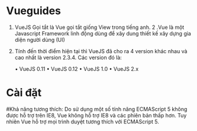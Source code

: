 # Vueguides
1. VueJS Gọi tắt là Vue gọi tắt giống View  trong tiếng anh. 
2 .Vue là một Javascript Framework linh động dùng để xây dung thiết kế xây dựng gia diện người dùng (UI)
3. Tính đến thời điểm hiện tại thì VueJS đã cho ra 4 version khác nhau và cao nhất là version 2.3.4. Các version đó là:

    •	VueJS 0.11
    •	VueJS 0.12
    •	VueJS 1.0
    •	VueJS 2.x
# Cài đặt
   #Khả năng tương thích:
    Do sử dụng một số tính năng ECMAScript 5 không được hỗ trợ trên IE8, Vue không hỗ trợ IE8 và các phiên bản thấp hơn. Tuy nhiên Vue hỗ trợ mọi trình duyệt tương thích với ECMAScript 5.

